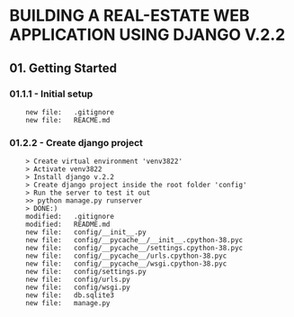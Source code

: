 # BUILDING A REAL-ESTATE WEB APPLICATION USING DJANGO V.2.2

## 01. Getting Started

### 01.1.1 - Initial setup

        new file:   .gitignore
        new file:   REACME.md

### 01.2.2 - Create django project

		> Create virtual environment 'venv3822'
		> Activate venv3822
		> Install django v.2.2
		> Create django project inside the root folder 'config' 
		> Run the server to test it out
		>> python manage.py runserver
		> DONE:)
        modified:   .gitignore
        modified:   README.md
        new file:   config/__init__.py
        new file:   config/__pycache__/__init__.cpython-38.pyc
        new file:   config/__pycache__/settings.cpython-38.pyc
        new file:   config/__pycache__/urls.cpython-38.pyc
        new file:   config/__pycache__/wsgi.cpython-38.pyc
        new file:   config/settings.py
        new file:   config/urls.py
        new file:   config/wsgi.py
        new file:   db.sqlite3
        new file:   manage.py